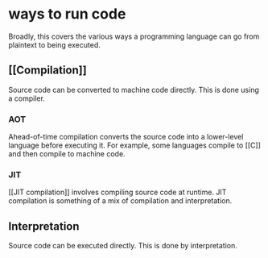 # ways to run code

Broadly, this covers the various ways a programming language can go from plaintext to being executed.


## [[Compilation]]

Source code can be converted to machine code directly. This is done using a compiler.


### AOT

Ahead-of-time compilation converts the source code into a lower-level language before executing it. For example, some languages compile to [[C]] and then compile to machine code.


### JIT

[[JIT compilation]] involves compiling source code at runtime. JIT compilation is something of a mix of compilation and interpretation.


## Interpretation

Source code can be executed directly. This is done by interpretation.
